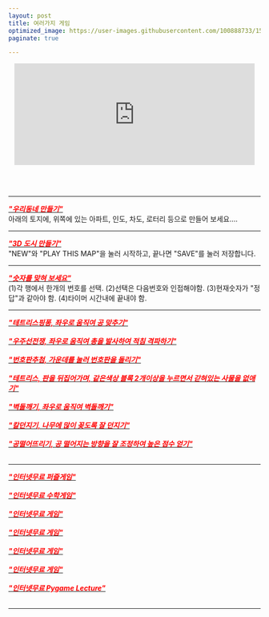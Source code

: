 ```yaml
---
layout: post
title: 여러가지 게임
optimized_image: https://user-images.githubusercontent.com/100888733/156873481-4517334a-865a-4373-bcb0-016f28e5bd0f.jpg
paginate: true

---
```


<p align="center"><iframe src="https://giphy.com/embed/jTqPSlTvpjPIh43MZq" width="480" height="203" frameBorder="0" class="giphy-embed" allowFullScreen></iframe><p><a href="https://giphy.com/gifs/alltheanimeuk-anime-screenanime-screen-jTqPSlTvpjPIh43MZq"></a></p></p><br>
<br>

---

[<span style="color:red">***"우리동네 만들기"***</span>](https://choijangwook.github.io/game-mytown/)<br>
아래의 토지에, 위쪽에 있는 아파트, 인도, 차도, 로터리 등으로 만들어 보세요....<br>

---
[<span style="color:red">***"3D 도시 만들기"***</span>](https://choijangwook.github.io/game-3dcity/)<br>
"NEW"와 "PLAY THIS MAP"을 눌러 시작하고, 끝나면 "SAVE"를 눌러 저장합니다.<br>

---
[<span style="color:red">***"숫자를 맞혀 보세요"***</span>](https://choijangwook.github.io/game-numbertest/)<br>
(1)각 행에서 한개의 번호를 선택. (2)선택은 다음번호와 인접해야함. (3)현재숫자가 "정답"과 같아야 함. (4)타이머 시간내에 끝내야 함.<br>

---
[<span style="color:red">***"테트리스핑퐁, 좌우로 움직여 공 맞추기"***</span>](http://game.webxinxin.com/quitsmoke)<br> <br>
[<span style="color:red">***"우주선전쟁, 좌우로 움직여 총을 발사하여 적침 격파하기"***</span>](http://game.webxinxin.com/starship)<br> <br>
[<span style="color:red">***"번호판추첨, 가운데를 눌러 번호판을 돌리기"***</span>](http://game.webxinxin.com/prize)<br> <br>
[<span style="color:red">***"테트리스, 판을 뒤집어가며, 같은색상 블록 2개이상을 누르면서 갇혀있는 사물을 없애기"***</span>](http://game.webxinxin.com/eliminate)<br> <br>
[<span style="color:red">***"벽돌깨기, 좌우로 움직여 벽돌깨기"***</span>](http://game.webxinxin.com/breakout3)<br> <br>
[<span style="color:red">***"칼던지기, 나무에 많이 꽂도록 잘 던지기"***</span>](http://game.webxinxin.com/knifehit3)<br> <br>
[<span style="color:red">***"공떨어뜨리기, 공 떨어지는 방향을 잘 조정하여 높은 점수 얻기"***</span>](http://game.webxinxin.com/p2ball)<br> <br>

---

[<span style="color:red">***"인터넷무료 퍼즐게임"***</span>](https://ko.puzzle-loop.com/)<br> <br>
[<span style="color:red">***"인터넷무료 수학게임"***</span>](https://summle.net/)<br> <br>
[<span style="color:red">***"인터넷무료 게임"***</span>](https://kr.game-game.com/188165/)<br> <br>
[<span style="color:red">***"인터넷무료 게임"***</span>](https://lagged.kr/p/1891/)<br> <br>
[<span style="color:red">***"인터넷무료 게임"***</span>](
https://www.vigoo.com/pg/en/vigoo/motomaniac3/)<br> <br>
[<span style="color:red">***"인터넷무료 게임"***</span>](https://www.vigoo.com/pg/en/vigoo/underseatunnelrace/)<br> <br>
[<span style="color:red">***"인터넷무료 Pygame Lecture"***</span>](https://www.notion.so/Pygame-Lecture-3bb9d5e7e92240519ab204d968e226a5)<br> <br>

---



